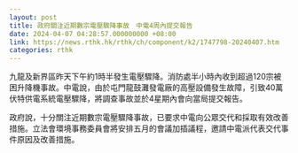 ```yaml
---
layout: post
title: 政府關注近期數宗電壓驟降事故　中電4周內提交報告
date: 2024-04-07 04:28:57.000000000 +08:00
link: https://news.rthk.hk/rthk/ch/component/k2/1747798-20240407.htm
categories: rthk
---
```


九龍及新界區昨天下午約1時半發生電壓驟降。消防處半小時內收到超過120宗被困升降機事故。中電說，由於屯門龍鼓灘發電廠的高壓設備發生故障，引致40萬伏特供電系統電壓驟降，將調查事故並於4星期內會向當局提交報告。

政府說，十分關注近期數宗電壓驟降事故，已要求中電向公眾交代和採取有效改善措施。立法會環境事務委員會將安排五月的會議加插議程，邀請中電派代表交代事件原因及改善措施。
